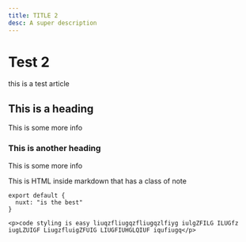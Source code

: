 ```yaml
---
title: TITLE 2
desc: A super description
---
```


# Test 2

this is a test article

## This is a heading

This is some more info

### This is another heading

This is some more info

<div class="bg-blue-500 text-white p-4 mb-4">
  This is HTML inside markdown that has a class of note
</div>

<info-box>
  <template #info-box>
    This is a vue component inside markdown using slots
  </template>
</info-box>

```js[nuxt.config.js]
export default {
  nuxt: "is the best"
}
```
```html[my-first-blog-post.md]
<p>code styling is easy liuqzfliugqzfliugqzlfiyg iulgZFILG ILUGfz iugLZUIGF LiugzfluigZFUIG LIUGFIUHGLQIUF iqufiugq</p>
```
